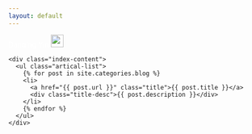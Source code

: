 ```yaml
---
layout: default
---
```


<body>
  <div class="index-wrapper">
    <div class="aside">
      <div class="info-card">
        <a class="home-menu-icon" style="color:#fff;">Danqing Yin</a>
        <a href="http://linkedin.com/in/danqing-yin-412a76b7" target="_blank"><img src="http://www.freeiconspng.com/uploads/linkedin-icon-31.png" alt="" width="25"/></a>
      </div>
      <div id="particles-js"></div>
    </div>

    <div class="index-content">
      <ul class="artical-list">
        {% for post in site.categories.blog %}
        <li>
          <a href="{{ post.url }}" class="title">{{ post.title }}</a>
          <div class="title-desc">{{ post.description }}</div>
        </li>
        {% endfor %}
      </ul>
    </div>
  </div>
</body>
